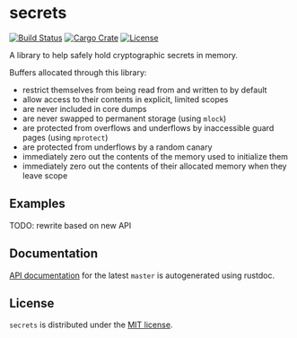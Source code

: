 secrets
=======

[![Build Status][badge-ci]][ci]
[![Cargo Crate][badge-package]][package]
[![License][badge-license]][license]

A library to help safely hold cryptographic secrets in memory.

Buffers allocated through this library:

* restrict themselves from being read from and written to by default
* allow access to their contents in explicit, limited scopes
* are never included in core dumps
* are never swapped to permanent storage (using `mlock`)
* are protected from overflows and underflows by inaccessible guard pages (using `mprotect`)
* are protected from underflows by a random canary
* immediately zero out the contents of the memory used to initialize them
* immediately zero out the contents of their allocated memory when they leave scope

Examples
--------

TODO: rewrite based on new API

Documentation
-------------

[API documentation][docs] for the latest `master` is autogenerated using rustdoc.

License
-------

`secrets` is distributed under the [MIT license][license].

[ci]:      https://travis-ci.org/stouset/secrets
[docs]:    https://stouset.github.io/secrets
[license]: https://github.com/stouset/secrets/blob/master/LICENSE
[package]: https://crates.io/crates/secrets

[badge-ci]:      https://img.shields.io/travis/stouset/secrets.svg
[badge-license]: https://img.shields.io/crates/l/secrets.svg
[badge-package]: https://img.shields.io/crates/v/secrets.svg

